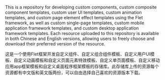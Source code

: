 This is a repository for developing custom components, custom composite component templates, custom user UI templates, custom animation templates, and custom page element effect templates using the Flet framework, as well as custom single-page templates, custom mobile application framework templates, and custom desktop application framework templates. Each resource uploaded to this repository is available in both Chinese and English versions, allowing users to freely choose and download their preferred version of the resource.

这是一个使用Flet框架开发自定义组件、自定义组合组件模板、自定义用户UI模板、自定义动画模板和自定义页面元素特效模板、自定义单页面模板、自定义移动应用app框架模板和自定义桌面程序框架模板的存储库。此存储库上传的资源每个资源都有中文版和英文版两份，可以自由选择自己喜欢的资源版本下载。
